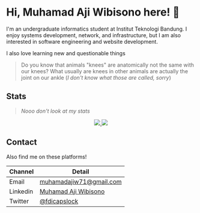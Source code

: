 # Hi, Muhamad Aji Wibisono here! 👋

I'm an undergraduate informatics student at Institut Teknologi Bandung. I enjoy systems development, network, and infrastructure, but I am also interested in software engineering and website development.

I also love learning new and questionable things
> Do you know that animals "knees" are anatomically not the same with our knees? What usually are knees in other animals are actually the joint on our ankle (*I don't know what those are called, sorry*)

<!-- ## Notable Stuff
IF2230-OS, an operating system with *uhhh* -->


## Stats
> *Nooo don't look at my stats*
<p align="center">
    <a href="https://github.com/muhamadajiw/muhamadajiw">
        <img src="https://github-readme-stats.vercel.app/api/top-langs/?username=muhamadajiw&show_icons=true&include_all_commits=true&layout=compact&langs_count=8" />
    </a>
    <a href="https://github.com/muhamadajiw/muhamadajiw">
        <img src="https://github-readme-stats.vercel.app/api?username=muhamadajiw&show_icons=true" />
    </a>
</p>

## Contact
Also find me on these platforms!

Channel   | Detail
----      | -----
Email     | muhamadajiw71@gmail.com
Linkedin  | [Muhamad Aji Wibisono](https://www.linkedin.com/in/muhamad-aji-wibisono-a896a2261)
Twitter   | [@fdicapslock](https://twitter.com/fdicapslock)

<!-- ## Tools and Technologies

### I'm capable of using this

#### Programming languages

![C](https://img.shields.io/badge/C-00599C?style=for-the-badge&logo=c&logoColor=white)
![C++](https://img.shields.io/badge/C%2B%2B-00599C?style=for-the-badge&logo=c%2B%2B&logoColor=white)
![Python](https://img.shields.io/badge/Python-3776AB?style=for-the-badge&logo=python&logoColor=white)
![PHP](https://img.shields.io/badge/php-%23777BB4.svg?style=for-the-badge&logo=php&logoColor=white)
![Java](https://img.shields.io/badge/Java-ED8B00?style=for-the-badge&logo=java&logoColor=white)
![JavaScript](https://img.shields.io/badge/JavaScript-F7DF1E?style=for-the-badge&logo=javascript&logoColor=black)
![TypeScript](https://img.shields.io/badge/typescript-%23007ACC.svg?style=for-the-badge&logo=typescript&logoColor=white)

#### Web Framework

![Express.js](https://img.shields.io/badge/express.js-%23404d59.svg?style=for-the-badge&logo=express&logoColor=%2361DAFB)
![React.js](https://img.shields.io/badge/React-20232A?style=for-the-badge&logo=react&logoColor=61DAFB)
![Vite](https://img.shields.io/badge/vite-%23646CFF.svg?style=for-the-badge&logo=vite&logoColor=white)
![Next JS](https://img.shields.io/badge/Next-black?style=for-the-badge&logo=next.js&logoColor=white)
![Spring](https://img.shields.io/badge/spring-%236DB33F.svg?style=for-the-badge&logo=spring&logoColor=white)
![Flask](https://img.shields.io/badge/Flask-000000?style=for-the-badge&logo=flask&logoColor=white)
![Bun](https://img.shields.io/badge/Bun-%23000000.svg?style=for-the-badge&logo=bun&logoColor=white)
![Prisma](https://img.shields.io/badge/Prisma-3982CE?style=for-the-badge&logo=Prisma&logoColor=white)
![JWT](https://img.shields.io/badge/JWT-black?style=for-the-badge&logo=JSON%20web%20tokens)
![TailwindCSS](https://img.shields.io/badge/tailwindcss-%2338B2AC.svg?style=for-the-badge&logo=tailwind-css&logoColor=white)

#### Database

![MySQL](https://img.shields.io/badge/MySQL-00000F?style=for-the-badge&logo=mysql&logoColor=white)
![Postgres](https://img.shields.io/badge/postgres-%23316192.svg?style=for-the-badge&logo=postgresql&logoColor=white)
![MariaDB](https://img.shields.io/badge/MariaDB-003545?style=for-the-badge&logo=mariadb&logoColor=white)
![SQLite](https://img.shields.io/badge/sqlite-%2307405e.svg?style=for-the-badge&logo=sqlite&logoColor=white)
![MongoDB](https://img.shields.io/badge/MongoDB-%234ea94b.svg?style=for-the-badge&logo=mongodb&logoColor=white)

#### Tools

![Docker](https://img.shields.io/badge/docker-%230db7ed.svg?style=for-the-badge&logo=docker&logoColor=white)
![RabbitMQ](https://img.shields.io/badge/Rabbitmq-FF6600?style=for-the-badge&logo=rabbitmq&logoColor=white)
![Firebase](https://img.shields.io/badge/firebase-%23039BE5.svg?style=for-the-badge&logo=firebase)
![GitLab](https://img.shields.io/badge/gitlab-%23181717.svg?style=for-the-badge&logo=gitlab&logoColor=white)
![Postman](https://img.shields.io/badge/Postman-FF6C37?style=for-the-badge&logo=postman&logoColor=white)
![Canva](https://img.shields.io/badge/Canva-%2300C4CC.svg?style=for-the-badge&logo=Canva&logoColor=white)
![Apache](https://img.shields.io/badge/apache-%23D42029.svg?style=for-the-badge&logo=apache&logoColor=white)
![Apache Tomcat](https://img.shields.io/badge/apache%20tomcat-%23F8DC75.svg?style=for-the-badge&logo=apache-tomcat&logoColor=black)
![Nginx](https://img.shields.io/badge/nginx-%23009639.svg?style=for-the-badge&logo=nginx&logoColor=white)
![Yarn](https://img.shields.io/badge/yarn-%232C8EBB.svg?style=for-the-badge&logo=yarn&logoColor=white)
![Android Studio](https://img.shields.io/badge/Android%20Studio-3DDC84.svg?style=for-the-badge&logo=android-studio&logoColor=white)


## Stats
<p align="center">
    <a href="https://github.com/muhamadajiw/muhamadajiw">
        <img src="https://github-readme-stats.vercel.app/api/top-langs/?username=muhamadajiw&show_icons=true&include_all_commits=true&layout=compact&langs_count=8" />
    </a>
    <a href="https://github.com/muhamadajiw/muhamadajiw">
        <img src="https://github-readme-stats.vercel.app/api?username=muhamadajiw&show_icons=true" />
    </a>
</p> -->
